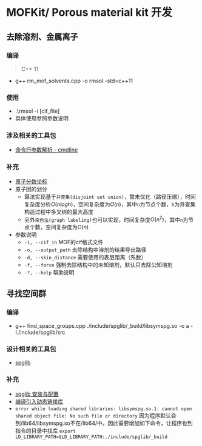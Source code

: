 # MOFKit/ Porous material kit 开发

## 去除溶剂、金属离子

### 编译
> C++ 11
* g++ rm_mof_solvents.cpp -o rmsol -std=c++11

### 使用
* .\rmsol -i [cif_file]
* 具体使用参照参数说明

### 涉及相关的工具包
* [命令行参数解析 - cmdline](https://github.com/tanakh/cmdline)

### 补充
* [原子分数坐标](https://baike.baidu.com/item/%E5%8E%9F%E5%AD%90%E5%88%86%E6%95%B0%E5%9D%90%E6%A0%87/8578487?fr=aladdin)
* 原子团的划分
  * 算法实现基于`并查集(disjoint set union)`，暂未优化（路径压缩），时间复杂度分析$O(nlogh)$，空间复杂度为$O(n)$，其中`n`为节点个数，`h`为并查集构造过程中多叉树的最大高度
  * 另外`染色法(graph labeling)`也可以实现，时间复杂度$O(n^2)$，其中`n`为节点个数，空间复杂度为$O(n)$
* 参数说明
  * `-i, --cif_in`  MOF的cif格式文件
  * `-o, --output_path`    去除结构中溶剂的结果导出路径
  * `-d, --skin_distance`   需要使用的表层距离（系数）
  * `-f, --force`   强制去除结构中的未知溶剂，默认只去除公知溶剂 
  * `-?, --help`    帮助说明

## 寻找空间群

### 编译
* g++ find_space_groups.cpp  ./include/spglib/_build/libsymspg.so -o a -I./include/spglib/src

### 设计相关的工具包
* [spglib](https://github.com/atztogo/spglib)

### 补充
* [spglib 安装与配置](https://atztogo.github.io/spglib/install.html)
* [编译引入动态链接库](https://www.cnblogs.com/dongfangchun/p/9078751.html)
* `error while loading shared libraries: libsymspg.so.1: cannot open shared object file: No such file or directory` 因为程序默认会到/lib64/libsymspg.so不在/lib64/中。因此需要增加如下命令，让程序也到指令的目录中找库
    `export LD_LIBRARY_PATH=$LD_LIBRARY_PATH:./include/spglib/_build`